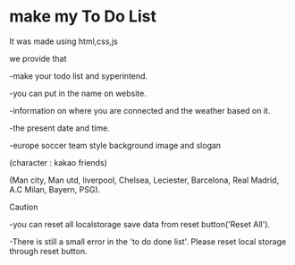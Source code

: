 # make my To Do List

It was made using html,css,js

we provide that

-make your todo list and syperintend.

-you can put in the name on website.

-information on where you are connected and the weather based on it.

-the present date and time.

-europe soccer team style background image and slogan

(character : kakao friends)

(Man city, Man utd, liverpool, Chelsea, Leciester, Barcelona, Real Madrid, A.C Milan, Bayern, PSG).

Caution

-you can reset all localstorage save data from reset button('Reset All').

-There is still a small error in the 'to do done list'. Please reset local storage through reset button.
